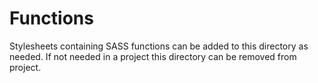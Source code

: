 # Functions

Stylesheets containing SASS functions can be added to this directory as needed. 
If not needed in a project this directory can be removed from project.